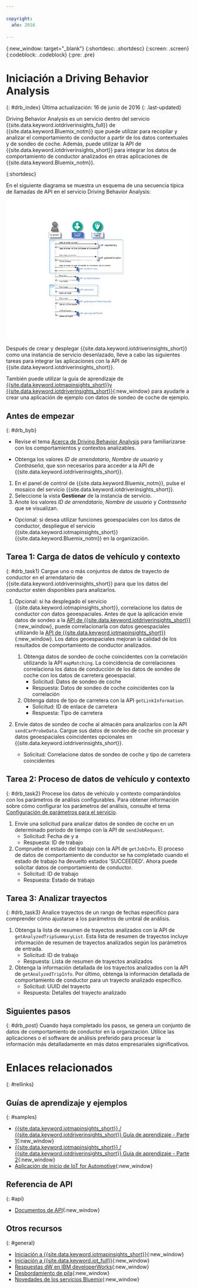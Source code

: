 ```yaml
---

copyright:
  año: 2016

---
```


{:new_window: target="_blank"}
{:shortdesc: .shortdesc}
{:screen: .screen}
{:codeblock: .codeblock}
{:pre: .pre}

# Iniciación a Driving Behavior Analysis
{: #drb_index}
Última actualización: 16 de junio de 2016
{: .last-updated}

Driving Behavior Analysis es un servicio dentro del servicio {{site.data.keyword.iotdriverinsights_full}} de {{site.data.keyword.Bluemix_notm}}   que puede utilizar para recopilar y analizar el comportamiento de conductor a partir de los datos contextuales y de sondeo de coche. Además, puede utilizar la API de  {{site.data.keyword.iotdriverinsights_short}} para integrar los datos de comportamiento de conductor analizados en otras aplicaciones de {{site.data.keyword.Bluemix_notm}}.

{:shortdesc}

En el siguiente diagrama se muestra un esquema de una secuencia típica de llamadas de API en el servicio Driving Behavior Analysis: 

![Secuencia de análisis típica](images/sequence_diagram.png "Secuencia de análisis típica")

Después de crear y desplegar {{site.data.keyword.iotdriverinsights_short}} como una instancia de servicio desenlazado, lleve a cabo las siguientes tareas para integrar las aplicaciones con la API de {{site.data.keyword.iotdriverinsights_short}}.

También puede utilizar la guía de aprendizaje de [{{site.data.keyword.iotmapinsights_short}}y {{site.data.keyword.iotdriverinsights_short}}](https://github.com/IBM-Bluemix/car-data-management){:new_window} para ayudarle a crear una aplicación de ejemplo con datos de sondeo de coche de ejemplo. 


## Antes de empezar
{: #drb_byb}

- Revise el tema [Acerca de Driving Behavior Analysis](drb_iotdriverinsights_overview.html) para familiarizarse con los comportamientos y contextos analizables.

- Obtenga los valores *ID de arrendatario*, *Nombre de usuario* y *Contraseña*, que son necesarios para acceder a la API de {{site.data.keyword.iotdriverinsights_short}}.

1. En el panel de control de {{site.data.keyword.Bluemix_notm}}, pulse el mosaico del  servicio {{site.data.keyword.iotdriverinsights_short}}.
2. Seleccione la vista **Gestionar** de la instancia de servicio.
3. Anote los valores *ID de arrendatario*, *Nombre de usuario* y *Contraseña* que se visualizan.

- Opcional: si desea utilizar funciones geoespaciales con los datos de conductor, despliegue el servicio {{site.data.keyword.iotmapinsights_short}} {{site.data.keyword.Bluemix_notm}} en la organización.


## Tarea 1: Carga de datos de vehículo y contexto
{: #drb_task1}
Cargue uno o más conjuntos de datos de trayecto de conductor en el arrendatario de {{site.data.keyword.iotdriverinsights_short}} para que los datos del conductor estén disponibles para analizarlos. 

1. Opcional: si ha desplegado el servicio {{site.data.keyword.iotmapinsights_short}}, correlacione los datos de conductor con datos geoespaciales. Antes de que la aplicación envíe datos de sondeo a la [API de {{site.data.keyword.iotdriverinsights_short}} ](http://ibm.biz/IoTDriverBehavior_APIdoc){:new_window}, puede correlacionarla con datos geoespaciales utilizando la [API de {{site.data.keyword.iotmapinsights_short}}](http://ibm.biz/IoTContextMapping_APIdoc){:new_window}. Los datos geoespaciales mejoran la calidad de los resultados de comportamiento de conductor analizados.

     1. Obtenga datos de sondeo de coche coincidentes con la correlación utilizando la API `mapMatching`.
     La coincidencia de correlaciones correlaciona los datos de conducción de los datos de sondeo de coche con los datos de carretera geoespacial. 
        - Solicitud: Datos de sondeo de coche
        - Respuesta: Datos de sondeo de coche coincidentes con la correlación
     2. Obtenga datos de tipo de carretera con la API `getLinkInformation`.  
        - Solicitud: ID de enlace de carretera
        - Respuesta: Tipo de carretera
2. Envíe datos de sondeo de coche al almacén para analizarlos con la API `sendCarProbeData`.
Cargue sus datos de sondeo de coche sin procesar y datos geoespaciales coincidentes opcionales en {{site.data.keyword.iotdriverinsights_short}}.
   - Solicitud: Correlacione datos de sondeo de coche y tipo de carretera coincidentes

## Tarea 2: Proceso de datos de vehículo y contexto  
{: #drb_task2}
Procese los datos de vehículo y contexto comparándolos con los parámetros de análisis configurables. Para obtener información sobre cómo configurar los parámetros del análisis, consulte el tema [Configuración de parámetros para el servicio](drb_iotdriverinsights_admin.html#configureparameters).

1. Envíe una solicitud para analizar datos de sondeo de coche en un determinado periodo de tiempo con la API de `sendJobRequest`.
   - Solicitud: Fecha de y a
   - Respuesta: ID de trabajo
2. Compruebe el estado del trabajo con la API de `getJobInfo`.
El proceso de datos de comportamiento de conductor se ha completado cuando el estado de trabajo ha devuelto estados 'SUCCEEDED'. Ahora puede solicitar datos de comportamiento de conductor. 
   - Solicitud: ID de trabajo
   - Respuesta: Estado de trabajo

## Tarea 3: Analizar trayectos
{: #drb_task3}
Analice trayectos de un rango de fechas específico para comprender cómo ajustarse a los parámetros de umbral de análisis. 

1. Obtenga la lista de resumen de trayectos analizados con la API de `getAnalyzedTripSummaryList`.
Esta lista de resumen de trayectos incluye información de resumen de trayectos analizados según los parámetros de entrada.
   - Solicitud: ID de trabajo
   - Respuesta: Lista de resumen de trayectos analizados
2. Obtenga la información detallada de los trayectos analizados con la API de `getAnalyzedTripInfo`.
Por último, obtenga la información detallada de comportamiento de conductor para un trayecto analizado específico.
   - Solicitud: UUID del trayecto
   - Respuesta: Detalles del trayecto analizado

## Siguientes pasos
{: #drb_post}
Cuando haya completado los pasos, se genera un conjunto de datos de comportamiento de conductor en la organización. Utilice las aplicaciones o el software de análisis preferido para procesar la información más detalladamente en más datos empresariales significativos. 

# Enlaces relacionados
{: #rellinks}

## Guías de aprendizaje y ejemplos
{: #samples}

* [{{site.data.keyword.iotmapinsights_short}} / {{site.data.keyword.iotdriverinsights_short}} Guía de aprendizaje - Parte 1](https://github.com/IBM-Bluemix/car-data-management){:new_window}
* [{{site.data.keyword.iotmapinsights_short}} / {{site.data.keyword.iotdriverinsights_short}} Guía de aprendizaje - Parte 2](https://github.com/IBM-Bluemix/map-driver-insights){:new_window}
* [Aplicación de inicio de IoT for Automotive](https://iot-automotive-starter.mybluemix.net){:new_window}


## Referencia de API
{: #api}

* [Documentos de API](http://ibm.biz/IoTDriverBehavior_APIdoc){:new_window}

## Otros recursos
{: #general}

* [Iniciación a {{site.data.keyword.iotmapinsights_short}}](../IotMapInsights/index.html){:new_window}
* [Iniciación a {{site.data.keyword.iot_full}}](https://www.ng.bluemix.net/docs/services/IoT/index.html){:new_window}
* [Respuestas dW en IBM developerWorks](https://developer.ibm.com/answers/topics/iot-driver-behavior){:new_window}
* [Desbordamiento de pila](http://stackoverflow.com/questions/tagged/iot-driver-behavior){:new_window}
* [Novedades de los servicios Bluemix](http://www.ng.bluemix.net/docs/whatsnew/index.html#services_category){:new_window}
